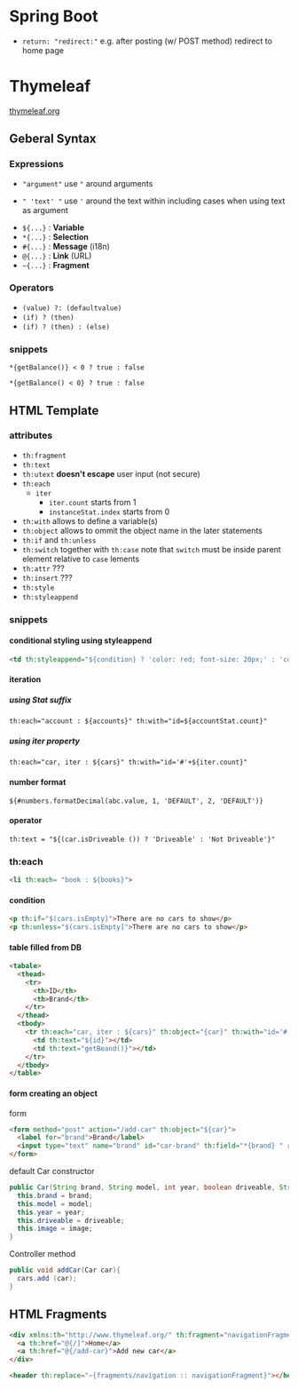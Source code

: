 # Spring Boot

* `return: "redirect:"` e.g. after posting (w/ POST method) redirect to home page

# Thymeleaf

[thymeleaf.org](https://www.thymeleaf.org/doc/articles/standarddialect5minutes.html)

## Geberal Syntax

### Expressions

* `"argument"` use `"` around arguments
+ `" 'text' "` use `'` around the text within including cases when using text as argument

* `${...}` : **Variable**
* `*{...}` : **Selection**
* `#{...}` : **Message** (i18n)
* `@{...}` : **Link** (URL)
* `~{...}` : **Fragment**

### Operators

* `(value) ?: (defaultvalue)`
* `(if) ? (then)`
* `(if) ? (then) : (else)`

### snippets

```
*{getBalance()} < 0 ? true : false
```
```
*{getBalance() < 0} ? true : false
```

## HTML Template

### attributes

* `th:fragment`
* `th:text`
* `th:utext` **doesn't escape** user input (not secure)
* `th:each`
  * `iter`
    * `iter.count` starts from 1
    * `instanceStat.index` starts from 0
* `th:with` allows to define a variable(s)
* `th:object` allows to ommit the object name in the later statements
* `th:if` and `th:unless`
* `th:switch` together with `th:case` note that `switch` must be inside parent element relative to `case` lements
* `th:attr` ???
* `th:insert` ???
* `th:style`
* `th:styleappend`


### snippets

#### conditional styling using styleappend

```html
<td th:styleappend="${condition} ? 'color: red; font-size: 20px;' : 'color: black; font-size: 30px;'"
```

#### iteration

##### using Stat suffix

```
th:each="account : ${accounts}" th:with="id=${accountStat.count}"
```

##### using iter property

```
th:each="car, iter : ${cars}" th:with="id='#'+${iter.count}"
```

#### number format

```
${#numbers.formatDecimal(abc.value, 1, 'DEFAULT', 2, 'DEFAULT')}
```

#### operator

```
th:text = "${(car.isDriveable ()) ? 'Driveable' : 'Not Driveable'}"
```

### th:each
```html
<li th:each= "book : ${books}">
```

#### condition

```html
<p th:if="$(cars.isEmpty]">There are no cars to show</p>
<p th:unless="$(cars.isEmpty]">There are no cars to show</p>
```

#### table filled from DB

```html
<tabale>
  <thead>
    <tr>
      <th>ID</th>
      <th>Brand</th>
    </tr>
  </thead>
  <tbody>
    <tr th:each="car, iter : ${cars}" th:object="{car}" th:with="id='#'+${iter.count}">
      <td th:text="${id}"></td>
      <td th:text="getBeand()}"></td>
    </tr>
  </tbody>
</table>
```

#### form creating an object

form

```html
<form method="post" action="/add-car" th:object="${car}">
  <label for="brand">Brand</label>
  <input type="text" name="brand" id="car-brand" th:field="*{brand} " required>
</form>
```

default Car constructor

```java
public Car(String brand, String model, int year, boolean driveable, String image) {
  this.brand = brand;
  this.model = model;
  this.year = year;
  this.driveable = driveable;
  this.image = image;
}
```

Controller method

```java
public void addCar(Car car){
  cars.add (car);
}
```

## HTML Fragments


```html
<div xmlns:th="http://www.thymeleaf.org/" th:fragment="navigationFragment">
  <a th:href="@{/]">Home</a>
  <a th:href="@{/add-car}">Add new car</a>
</div>
```

```html
<header th:replace="~{fragments/navigation :: navigationFragment}"></header>
```


